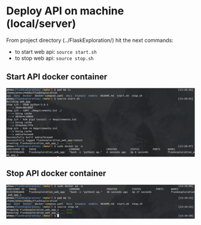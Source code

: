 # Deploy API on machine (local/server)

From project directory (../FlaskExploration/) hit the next commands:

* to start web api: `source start.sh`
* to stop web api: `source stop.sh`

## Start API docker container

![start](pictures/web_server_start.png)

## Stop API docker container

![stop](pictures/web_server_stop.png)
